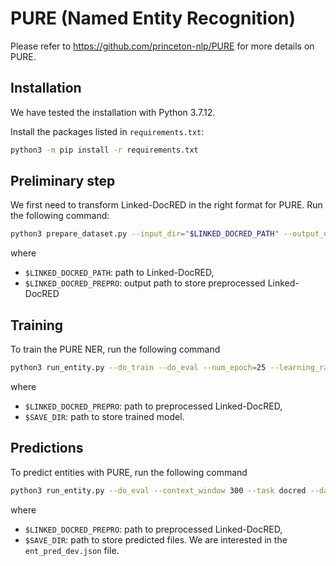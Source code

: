 # PURE (Named Entity Recognition)

Please refer to https://github.com/princeton-nlp/PURE for more details on PURE.

## Installation

We have tested the installation with Python 3.7.12.

Install the packages listed in `requirements.txt`:

```bash
python3 -m pip install -r requirements.txt
```

## Preliminary step

We first need to transform Linked-DocRED in the right format for PURE. Run the following command:

```bash
python3 prepare_dataset.py --input_dir="$LINKED_DOCRED_PATH" --output_dir="$LINKED_DOCRED_PREPRO"
```

where
* `$LINKED_DOCRED_PATH`: path to Linked-DocRED,
* `$LINKED_DOCRED_PREPRO`: output path to store preprocessed Linked-DocRED

## Training

To train the PURE NER, run the following command

```bash
python3 run_entity.py --do_train --do_eval --num_epoch=25 --learning_rate=1e-5 --task_learning_rate=5e-4 --train_batch_size=16 --context_window 300 --task docred --data_dir "$LINKED_DOCRED_PREPRO" --model "allenai/longformer-base-4096" --output_dir "$SAVE_DIR"
```

where
* `$LINKED_DOCRED_PREPRO`: path to preprocessed Linked-DocRED,
* `$SAVE_DIR`: path to store trained model.

## Predictions

To predict entities with PURE, run the following command

```bash
python3 run_entity.py --do_eval --context_window 300 --task docred --data_dir "$LINKED_DOCRED_PREPRO" --model "allenai/longformer-base-4096" --output_dir "$SAVE_DIR"
```

where
* `$LINKED_DOCRED_PREPRO`: path to preprocessed Linked-DocRED,
* `$SAVE_DIR`: path to store predicted files. We are interested in the `ent_pred_dev.json` file.